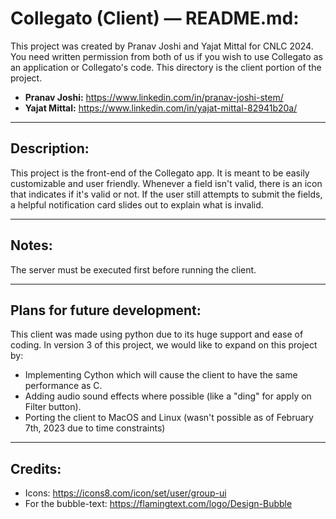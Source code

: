 # Collegato (Client) — README.md:

This project was created by Pranav Joshi and Yajat Mittal for CNLC 2024.  You need written permission from both of us if you wish to use Collegato as an application or Collegato's code.  This directory is the client portion of the project.

- **Pranav Joshi:** https://www.linkedin.com/in/pranav-joshi-stem/
- **Yajat Mittal:** https://www.linkedin.com/in/yajat-mittal-82941b20a/
---
## Description:

This project is the front-end of the Collegato app.  It is meant to be easily customizable and user friendly.  Whenever a field isn't valid, there is an icon that indicates if it's valid or not.  If the user still attempts to submit the fields, a helpful notification card slides out to explain what is invalid.

---
## Notes:

The server must be executed first before running the client.

---
## Plans for future development:

This client was made using python due to its huge support and ease of coding.  In version 3 of this project, we would like to expand on this project by:
- Implementing Cython which will cause the client to have the same performance as C.
- Adding audio sound effects where possible (like a "ding" for apply on Filter button).
- Porting the client to MacOS and Linux (wasn't possible as of February 7th, 2023 due to time constraints)
---

## Credits:

- Icons: https://icons8.com/icon/set/user/group-ui
- For the bubble-text: https://flamingtext.com/logo/Design-Bubble
